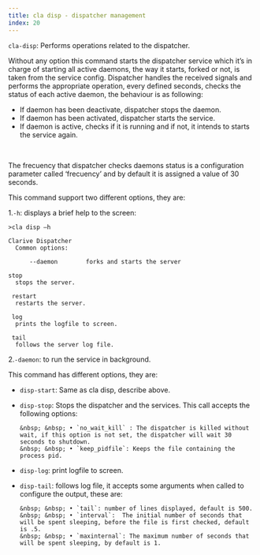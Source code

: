 ```yaml
---
title: cla disp - dispatcher management
index: 20
---
```


`cla-disp`: Performs operations related to the dispatcher.

Without any option this command starts the dispatcher service which it’s in charge of starting all active daemons, the way it starts, forked or not, is taken from the service config. 
Dispatcher handles the received signals and performs the appropriate operation, every defined seconds, checks the status of each active daemon, the behaviour is as following:

* If daemon has been deactivate, dispatcher stops the daemon.
* If daemon has been activated, dispatcher starts the service.
* If daemon is active, checks if it is running and if not, it intends to starts the service again.

<br/>

The frecuency that dispatcher checks daemons status is a configuration parameter called ‘frecuency’ and by default it is assigned a value of 30 seconds.

This command support two different options, they are:

1.`-h`: displays a brief help to the screen: 
       

    >cla disp –h

    Clarive Dispatcher
      Common options:

          --daemon        forks and starts the server

    stop
      stops the server.

     restart
      restarts the server.

     log
      prints the logfile to screen.

     tail
      follows the server log file.

      
2.`-daemon`: to run the service in background.

This command has different options, they are:

* `disp-start`: Same as cla disp, describe above.

* `disp-stop`:  Stops the dispatcher and the services.  This call accepts the following options:     
  
      &nbsp; &nbsp; • `no_wait_kill` : The dispatcher is killed without wait, if this option is not set, the dispatcher will wait 30 seconds to shutdown.    
      &nbsp; &nbsp; • `keep_pidfile`: Keeps the file containing the process pid.    

* `disp-log`: print logfile to screen.    

* `disp-tail`: follows log file, it accepts some arguments when called to configure the output, these are:

      &nbsp; &nbsp; • `tail`: number of lines displayed, default is 500.     
      &nbsp; &nbsp; • `interval`:  The initial number of seconds that will be spent sleeping, before the file is first checked, default is .5.     
      &nbsp; &nbsp; • `maxinternal`: The maximum number of seconds that will be spent sleeping, by default is 1.     


